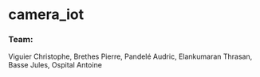 # camera_iot

### Team:
Viguier Christophe,
Brethes Pierre,
Pandelé Audric,
Elankumaran Thrasan,
Basse Jules,
Ospital Antoine
